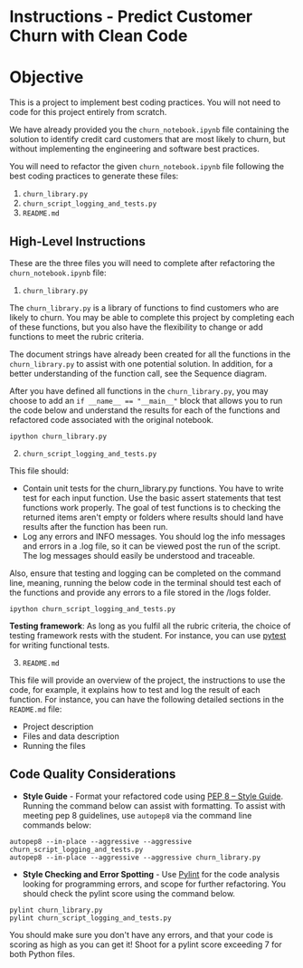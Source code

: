 # Instructions - Predict Customer Churn with Clean Code

# Objective

This is a project to implement best coding practices. You will not need to code for this project entirely from scratch.

We have already provided you the ``churn_notebook.ipynb`` file containing the solution to identify credit card customers that are most likely to churn, but without implementing the engineering and software best practices.

You will need to refactor the given ``churn_notebook.ipynb`` file following the best coding practices to generate these files:

1. ``churn_library.py``
2. ``churn_script_logging_and_tests.py``
3. ``README.md``

## High-Level Instructions

These are the three files you will need to complete after refactoring the ``churn_notebook.ipynb`` file:

1. ``churn_library.py``

The ``churn_library.py`` is a library of functions to find customers who are likely to churn. You may be able to complete this project by completing each of these functions, but you also have the flexibility to change or add functions to meet the rubric criteria.

The document strings have already been created for all the functions in the ``churn_library.py`` to assist with one potential solution. In addition, for a better understanding of the function call, see the Sequence diagram.

After you have defined all functions in the ``churn_library.py``, you may choose to add an ``if __name__ == "__main__"`` block that allows you to run the code below and understand the results for each of the functions and refactored code associated with the original notebook.

``ipython churn_library.py``


2. ``churn_script_logging_and_tests.py``

This file should:

- Contain unit tests for the churn_library.py functions. You have to write test for each input function. Use the basic assert statements that test functions work properly. The goal of test functions is to checking the returned items aren't empty or folders where results should land have results after the function has been run.
- Log any errors and INFO messages. You should log the info messages and errors in a .log file, so it can be viewed post the run of the script. The log messages should easily be understood and traceable.

Also, ensure that testing and logging can be completed on the command line, meaning, running the below code in the terminal should test each of the functions and provide any errors to a file stored in the /logs folder.

``ipython churn_script_logging_and_tests.py``

**Testing framework**: As long as you fulfil all the rubric criteria, the choice of testing framework rests with the student. For instance, you can use [pytest](https://docs.pytest.org/en/7.1.x/getting-started.html#) for writing functional tests.

3. ``README.md``

This file will provide an overview of the project, the instructions to use the code, for example, it explains how to test and log the result of each function. For instance, you can have the following detailed sections in the ``README.md`` file:

- Project description
- Files and data description
- Running the files

## Code Quality Considerations

- **Style Guide** - Format your refactored code using [PEP 8 – Style Guide](https://peps.python.org/pep-0008/). Running the command below can assist with formatting. To assist with meeting pep 8 guidelines, use ``autopep8`` via the command line commands below:

```
autopep8 --in-place --aggressive --aggressive churn_script_logging_and_tests.py
autopep8 --in-place --aggressive --aggressive churn_library.py
```

- **Style Checking and Error Spotting** - Use [Pylint](https://pypi.org/project/pylint/) for the code analysis looking for programming errors, and scope for further refactoring. You should check the pylint score using the command below.

```
pylint churn_library.py
pylint churn_script_logging_and_tests.py
```

You should make sure you don't have any errors, and that your code is scoring as high as you can get it! Shoot for a pylint score exceeding 7 for both Python files.
